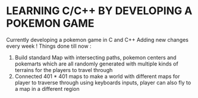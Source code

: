 # LEARNING C/C++ BY DEVELOPING A POKEMON GAME 

Currently developing a pokemon game in C and C++
Adding new changes every week !
Things done till now :
1. Build standard Map with intersecting paths, pokemon centers and pokemarts which are all randomly generated with multiple kinds of terrains for the players to travel through
2. Connected 401 * 401 maps to make a world with different maps for player to traverse through using keyboards inputs, player can also fly to a map in a different region


